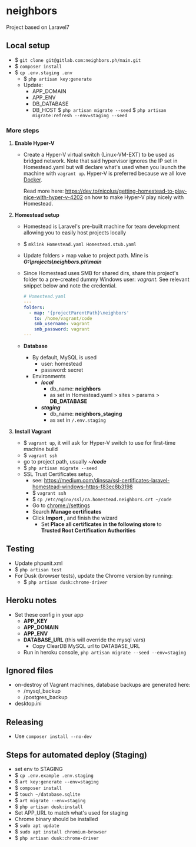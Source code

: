 # neighbors

Project based on Laravel7

## Local setup

- $ ``git clone git@gitlab.com:neighbors.ph/main.git``
- $ ``composer install``
- $ ``cp .env.staging .env``
  - $ ``php artisan key:generate``
  - Update:
    - APP_DOMAIN
    - APP_ENV
    - DB_DATABASE
    - DB_HOST
  $ ``php artisan migrate --seed``
  $ ``php artisan migrate:refresh --env=staging --seed``

### More steps

1. **Enable Hyper-V**

    - Create a Hyper-V virtual switch (Linux-VM-EXT) to be used as bridged network. Note that said hypervisor ignores the IP set in Homestead.yaml but will declare what's used when you launch the machine with ``vagrant up``. Hyper-V is preferred because we all love [Docker](https://www.docker.com/).
    
      Read more here: https://dev.to/nicolus/getting-homestead-to-play-nice-with-hyper-v-4202 on how to make Hyper-V play nicely with Homestead.

2. **Homestead setup**
    - Homestead is Laravel's pre-built machine for team development allowing you to easily host projects locally
    - $ ``mklink Homestead.yaml Homestead.stub.yaml``
    - Update folders > map value to project path. Mine is **_G:\projects\neighbors.ph\main_**
    - Since Homestead uses SMB for shared dirs, share this project's folder to a pre-created dummy Windows user: <i title="username=vagrant password=vagrant">vagrant</i>. See relevant snippet below and note the credential.

      ```yaml
      # Homestead.yaml
      ---
      folders:
        - map: '{projectParentPath}\neighbors'
          to: /home/vagrant/code
          smb_username: vagrant
          smb_password: vagrant
      ---
      ```
    - **Database**
      - By default, MySQL is used
        - user: homestead
        - password: secret
      - Environments
        - **_local_** 
          - db_name: **neighbors** 
          - as set in Homestead.yaml > sites > params > **DB_DATABASE**
        - **_staging_** 
          - db_name: **neighbors_staging**
          - as set in ``/.env.staging``

3. **Install Vagrant**

    - $ ``vagrant up``, it will ask for Hyper-V switch to use for first-time machine build
    - $ ``vagrant ssh``
    - go to project path, usually **_~/code_**
    - $ ``php artisan migrate --seed``
    - SSL Trust Certificates setup, 
      - see: https://medium.com/dinssa/ssl-certificates-laravel-homestead-windows-https-f83ec8b3198
      - $ ``vagrant ssh``
      - $ ``cp /etc/nginx/ssl/ca.homestead.neighbors.crt ~/code``
      - Go to [chrome://settings](chrome://settings)
      - Search **Manage certificates**
      - Click **Import** , and finish the wizard
        - Set **Place all certificates in the following store** to  
          **Trusted Root Certification Authorities**

## Testing

- Update phpunit.xml
- $ ``php artisan test``
- For Dusk (browser tests), update the Chrome version by running: 
  - $ ``php artisan dusk:chrome-driver``

## Heroku notes

  - Set these config in your app
    - **APP_KEY**
    - **APP_DOMAIN**
    - **APP_ENV**
    - **DATABASE_URL** (this will override the mysql vars)
      - Copy ClearDB MySQL url to DATABASE_URL
    - Run in heroku console, ``php artisan migrate --seed --env=staging``

## Ignored files

- on-destroy of Vagrant machines, database backups are generated here:
  - /mysql_backup
  - /postgres_backup
- desktop.ini

## Releasing

- Use ``composer install --no-dev``

## Steps for automated deploy (Staging)

- set env to STAGING
- $ ``cp .env.example .env.staging``
- $ ``art key:generate --env=staging``
- $ ``composer install``
- $ ``touch ~/database.sqlite``
- $ ``art migrate --env=staging``
- $ ``php artisan dusk:install``
- Set APP_URL to match what's used for staging
- Chrome binary should be installed
- $ ``sudo apt update``
- $ ``sudo apt install chromium-browser``
- $ ``php artisan dusk:chrome-driver``
